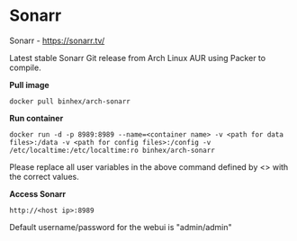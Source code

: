 Sonarr
======

Sonarr - https://sonarr.tv/

Latest stable Sonarr Git release from Arch Linux AUR using Packer to compile.

**Pull image**

```
docker pull binhex/arch-sonarr
```

**Run container**

```
docker run -d -p 8989:8989 --name=<container name> -v <path for data files>:/data -v <path for config files>:/config -v /etc/localtime:/etc/localtime:ro binhex/arch-sonarr
```

Please replace all user variables in the above command defined by <> with the correct values.

**Access Sonarr**

```
http://<host ip>:8989
```

Default username/password for the webui is "admin/admin"
